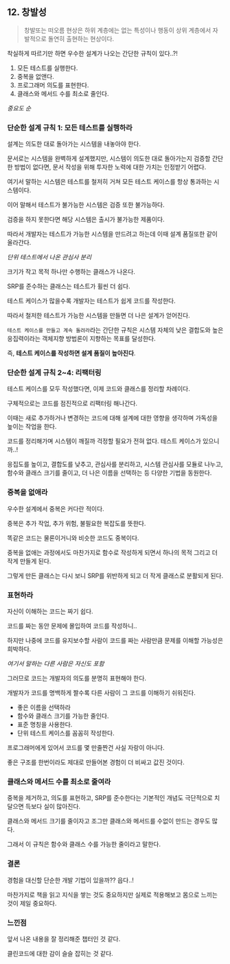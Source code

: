 ## 12. 창발성

> 창발또는 떠오름 현상은 하위 계층에는 없는 특성이나 행동이 상위 계층에서 자발적으로 돌연히 출현하는 현상이다.

착실하게 따르기만 하면 우수한 설계가 나오는 간단한 규칙이 있다..?!

1. 모든 테스트를 실행한다.
2. 중복을 없앤다.
3. 프로그래머 의도를 표현한다.
4. 클래스와 메서드 수를 최소로 줄인다.

*중요도 순*

### 단순한 설계 규칙 1: 모든 테스트를 실행하라

설계는 의도한 대로 돌아가는 시스템을 내놓아야 한다.

문서로는 시스템을 완벽하게 설계했지만, 시스템이 의도한 대로 돌아가는지 검증할 간단한 방법이 없다면, 문서 작성을 위해 투자한 노력에 대한 가치는 인정받기 어렵다.

여기서 말하는 시스템은 테스트를 철저히 거쳐 모든 테스트 케이스를 항상 통과하는 시스템이다.

이어 말해서 테스트가 불가능한 시스템은 검증 또한 불가능하다.

검증을 하지 못한다면 해당 시스템은 출시가 불가능한 제품이다.

따라서 개발자는 테스트가 가능한 시스템을 만드려고 하는데 이때 설계 품질또한 같이 올라간다.

*단위 테스트에서 나온 관심사 분리*

크기가 작고 목적 하나만 수행하는 클래스가 나온다.

SRP를 준수하는 클래스는 테스트가 휠씬 더 쉽다.

테스트 케이스가 많을수록 개발자는 테스트가 쉽게 코드를 작성한다.

따라서 철저한 테스트가 가능한 시스템을 만들면 더 나은 설계가 얻어진다.

`테스트 케이스를 만들고 계속 돌려라`라는 간단한 규칙은 시스템 자체의 낮은 결합도와 높은 응집력이라는 객체지향 방법론이 지향하는 목표를 달성한다.

즉, **테스트 케이스를 작성하면 설계 품질이 높아진다**.

### 단순한 설계 규칙 2~4: 리팩터링

테스트 케이스를 모두 작성했다면, 이제 코드와 클래스를 정리할 차례이다.

구체적으로는 코드를 점진적으로 리팩터링 해나간다.

이때는 새로 추가하거나 변경하는 코드에 대해 설계에 대한 영향을 생각하며 가독성을 높이는 작업을 한다.

코드를 정리해가며 시스템이 깨질까 걱정할 필요가 전혀 없다. 테스트 케이스가 있으니까..!

응집도를 높이고, 결합도를 낮추고, 관심사를 분리하고, 시스템 관심사를 모듈로 나누고, 함수와 클래스 크기를 줄이고, 더 나은 이름을 선택하는 등 다양한 기법을 동원한다.

### 중복을 없애라

우수한 설계에서 중복은 커다란 적이다.

중복은 추가 작업, 추가 위험, 불필요한 복잡도를 뜻한다.

똑같은 코드는 물론이거니와 비슷한 코드도 중복이다.

중복을 없애는 과정에서도 마찬가지로 함수로 작성하게 되면서 하나의 목적 그리고 더 작게 만들게 된다.

그렇게 만든 클래스는 다시 보니 SRP를 위반하게 되고 더 작게 클래스로 분활되게 된다.

### 표현하라

자신이 이해하는 코드는 짜기 쉽다.

코드를 짜는 동안 문제에 몰입하여 코드를 작성하니..

하지만 나중에 코드를 유지보수할 사람이 코드를 짜는 사람만큼 문제를 이해할 가능성은 희박하다.

*여기서 말하는 다른 사람은 자신도 포함*

그러므로 코드는 개발자의 의도를 분명히 표현해야 한다.

개발자가 코드를 명백하게 짤수록 다른 사람이 그 코드를 이해하기 쉬워진다.

- 좋은 이름을 선택하라
- 함수와 클래스 크기를 가능한 줄인다.
- 표준 명칭을 사용한다.
- 단위 테스트 케이스를 꼼꼼히 작성한다.

프로그래머에게 있어서 코드를 몇 만줄짠건 사실 자랑이 아니다.

좋은 구조를 한번이라도 제대로 만들어본 경험이 더 비싸고 값진 것이다.

### 클래스와 메서드 수를 최소로 줄여라

중복을 제거하고, 의도를 표현하고, SRP를 준수한다는 기본적인 개념도 극단적으로 치달으면 득보다 실이 많아진다.

클래스와 메서드 크기를 줄이자고 조그만 클래스와 메서드를 수없이 만드는 경우도 많다.

그래서 이 규칙은 함수와 클래스 수를 가능한 줄이라고 말한다.

### 결론

경험을 대신할 단순한 개발 기법이 있을까?? 읍다..!

마찬가지로 책을 읽고 지식을 쌓는 것도 중요하지만 실제로 적용해보고 몸으로 느끼는 것이 제일 중요하다.

### 느낀점

앞서 나온 내용을 잘 정리해준 챕터인 것 같다.

클린코드에 대한 감이 슬슬 잡히는 것 같다.
